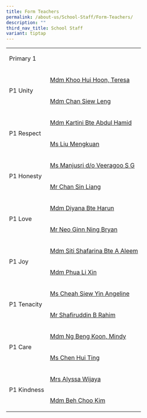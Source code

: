 ```yaml
---
title: Form Teachers
permalink: /about-us/School-Staff/Form-Teachers/
description: ""
third_nav_title: School Staff
variant: tiptap
---
```

<table><tbody><tr><td rowspan="1" colspan="2"><p>Primary 1</p></td></tr><tr><td rowspan="2" colspan="1"><p>P1 Unity</p></td><td rowspan="1" colspan="1"><p><a href="mailto:khoo_hui_hoon@moe.edu.sg" rel="noopener noreferrer nofollow" target="_blank">Mdm Khoo Hui Hoon, Teresa</a></p></td></tr><tr><td rowspan="1" colspan="1"><p><a href="mailto:chan_siew_leng@moe.edu.sg" rel="noopener noreferrer nofollow" target="_blank">Mdm Chan Siew Leng</a></p></td></tr><tr><td rowspan="2" colspan="1"><p>P1 Respect</p></td><td rowspan="1" colspan="1"><p><a href="mailto:kartini_abdul_hamid@moe.edu.sg" rel="noopener noreferrer nofollow" target="_blank">Mdm Kartini Bte Abdul Hamid</a></p></td></tr><tr><td rowspan="1" colspan="1"><p><a href="mailto:liu_meng_kuan@moe.edu.sg" rel="noopener noreferrer nofollow" target="_blank">Ms Liu Mengkuan</a></p></td></tr><tr><td rowspan="2" colspan="1"><p>P1 Honesty</p></td><td rowspan="1" colspan="1"><p><a href="mailto:manjusri_veeragoo_sg@moe.edu.sg" rel="noopener noreferrer nofollow" target="_blank">Ms Manjusri d/o Veeragoo S G</a></p></td></tr><tr><td rowspan="1" colspan="1"><p><a href="mailto:chan_sin_liang@moe.edu.sg" rel="noopener noreferrer nofollow" target="_blank">Mr Chan Sin Liang</a></p></td></tr><tr><td rowspan="2" colspan="1"><p>P1 Love</p></td><td rowspan="1" colspan="1"><p><a href="mailto:diyana_harun@moe.edu.sg" rel="noopener noreferrer nofollow" target="_blank">Mdm Diyana Bte Harun</a></p></td></tr><tr><td rowspan="1" colspan="1"><p><a href="mailto:bryan_neo_ginn_ning@moe.edu.sg" rel="noopener noreferrer nofollow" target="_blank">Mr Neo Ginn Ning Bryan</a></p></td></tr><tr><td rowspan="2" colspan="1"><p>P1 Joy</p></td><td rowspan="1" colspan="1"><p><a href="mailto:siti_shafarina_abdul_aleem@moe.edu.sg" rel="noopener noreferrer nofollow" target="_blank">Mdm Siti Shafarina Bte A Aleem</a></p></td></tr><tr><td rowspan="1" colspan="1"><p><a href="mailto:phua_li_xin@moe.edu.sg" rel="noopener noreferrer nofollow" target="_blank">Mdm Phua Li Xin</a></p></td></tr><tr><td rowspan="2" colspan="1"><p>P1 Tenacity</p></td><td rowspan="1" colspan="1"><p><a href="mailto:cheah_siew_yin_angeline@moe.edu.sg" rel="noopener noreferrer nofollow" target="_blank">Ms Cheah Siew Yin Angeline</a></p></td></tr><tr><td rowspan="1" colspan="1"><p><a href="mailto:shafiruddin_b_rahim@moe.edu.sg" rel="noopener noreferrer nofollow" target="_blank">Mr Shafiruddin B Rahim</a></p></td></tr><tr><td rowspan="2" colspan="1"><p>P1 Care</p></td><td rowspan="1" colspan="1"><p><a href="mailto:ng_beng_koon@moe.edu.sg" rel="noopener noreferrer nofollow" target="_blank">Mdm Ng Beng Koon, Mindy</a></p></td></tr><tr><td rowspan="1" colspan="1"><p><a href="mailto:chen_hui_ting@moe.edu.sg" rel="noopener noreferrer nofollow" target="_blank">Ms Chen Hui Ting</a></p></td></tr><tr><td rowspan="2" colspan="1"><p>P1 Kindness</p></td><td rowspan="1" colspan="1"><p><a href="mailto:chng_hwee_hwee@moe.edu.sg" rel="noopener noreferrer nofollow" target="_blank">Mrs Alyssa Wijaya</a></p></td></tr><tr><td rowspan="1" colspan="1"><p><a href="mailto:beh_choo_kim@moe.edu.sg" rel="noopener noreferrer nofollow" target="_blank">Mdm Beh Choo Kim</a></p></td></tr></tbody></table><p></p>